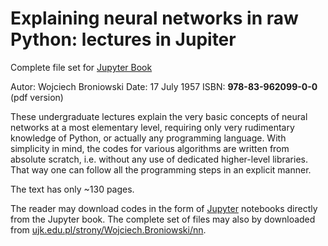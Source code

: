 # Explaining neural networks in raw Python: lectures in Jupiter

Complete file set for [Jupyter Book](https://beta.jupyterbook.org/intro.html)

Autor: Wojciech Broniowski
Date:  17 July 1957
ISBN: **978-83-962099-0-0** (pdf version)

<!-- #region -->
These undergraduate lectures explain the very basic concepts of neural networks at a most elementary level, requiring only very rudimentary knowledge of Python, or actually any programming language. With simplicity in mind, the codes for various algorithms are written from absolute scratch, i.e. without any use of dedicated higher-level libraries. That way one can follow all the programming steps in an explicit manner.


The text has only ~130 pages.


The reader may download codes in the form of 
[Jupyter](https://jupyter.org) notebooks directly from the Jupyter book. The complete set of files may also by downloaded from [ujk.edu.pl/strony/Wojciech.Broniowski/nn](https://ujk.edu.pl/strony/Wojciech.Broniowski/nn).

<!-- #endregion -->
